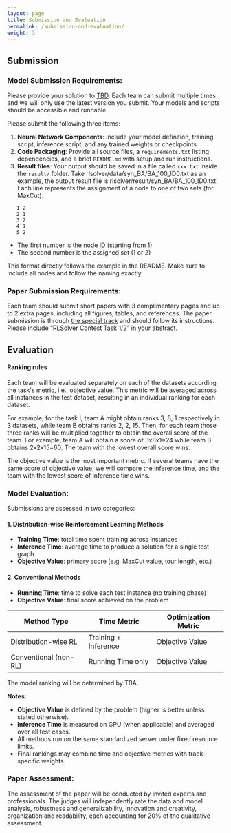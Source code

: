 ```yaml
---
layout: page
title: Submission and Evaluation
permalink: /submission-and-evaluation/
weight: 3
---
```


## Submission
### **Model Submission Requirements**:
Please provide your solution to [TBD](). Each team can submit multiple times and we will only use the latest version you submit. Your models and scripts should be accessible and runnable. 

Please submit the following three items:
1. **Neural Network Components**: Include your model definition, training script, inference script, and any trained weights or checkpoints.
2. **Code Packaging**: Provide all source files, a `requirements.txt` listing dependencies, and a brief `README.md` with setup and run instructions.
3. **Result files**: Your output should be saved in a file called `xxx.txt` inside the `result/` folder. Take rlsolver/data/syn_BA/BA_100_ID0.txt as an example, the output result file is rlsolver/result/syn_BA/BA_100_ID0.txt. Each line represents the assignment of a node to one of two sets (for MaxCut):

```
   1 2
   2 1
   3 2
   4 1
   5 2
```
- The first number is the node ID (starting from 1)  
- The second number is the assigned set (1 or 2)  

This format directly follows the example in the README. Make sure to include all nodes and follow the naming exactly.

### **Paper Submission Requirements**:
Each team should submit short papers with 3 complimentary pages and up to 2 extra pages, including all figures, tables, and references. The paper submission is through [the special track]() and should follow its instructions. Please include “RLSolver Contest Task 1/2” in your abstract.

## Evaluation

#### **Ranking rules**

Each team will be evaluated separately on each of the datasets according the task's metric, i.e., objective value. This metric will be averaged across all instances in the test dataset, resulting in an individual ranking for each dataset. 

For example, for the task I, team A might obtain ranks 3, 8, 1 respectively in 3 datasets, while team B obtains ranks 2, 2, 15. Then, for each team those three ranks will be multiplied together to obtain the overall score of the team. For example, team A will obtain a score of 3x8x1=24 while team B obtains 2x2x15=60. The team with the lowest overall score wins.

The objective value is the most important metric. If several teams have the same score of objective value, we will compare the inference time, and the team with the lowest score of inference time wins. 

### **Model Evaluation**:
Submissions are assessed in two categories:
#### 1. Distribution-wise Reinforcement Learning Methods
- **Training Time**: total time spent training across instances  
- **Inference Time**: average time to produce a solution for a single test graph  
- **Objective Value**: primary score (e.g. MaxCut value, tour length, etc.)

#### 2. Conventional Methods
- **Running Time**: time to solve each test instance (no training phase)  
- **Objective Value**: final score achieved on the problem

| Method Type               | Time Metric              | Optimization Metric |
|---------------------------|--------------------------|---------------------|
| Distribution-wise RL      | Training + Inference     | Objective Value     |
| Conventional (non-RL)     | Running Time only        | Objective Value     |

The model ranking will be determined by TBA.



**Notes:**  
- **Objective Value** is defined by the problem (higher is better unless stated otherwise).  
- **Inference Time** is measured on GPU (when applicable) and averaged over all test cases.  
- All methods run on the same standardized server under fixed resource limits.  
- Final rankings may combine time and objective metrics with track-specific weights.  


### **Paper Assessment**:
The assessment of the paper will be conducted by invited experts and professionals. The judges will independently rate the data and model analysis, robustness and generalizability, innovation and creativity, organization and readability, each accounting for 20% of the qualitative assessment. 
